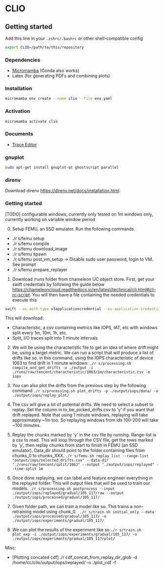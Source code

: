 # CLIO

## Getting started

Add this line in your `.zshrc/.bashrc` or other shell-compatible config

```bash
export CLIO=/path/to/this/repository
```

### Dependencies

- [Micromamba](https://mamba.readthedocs.io/en/latest/installation/micromamba-installation.html) (Conda also works)
- Latex (for generating PDFs and combining plots)

### Installation

```bash
micromamba env create --name clio --file env.yaml
```

### Activation

```bash
micromamba activate clio
```

### Documents

- [Trace Editor](./docs/trace-editor.md)


### gnuplot

```bash
sudo apt-get install gnuplot-qt ghostscript parallel
```

### direnv
Download direnv https://direnv.net/docs/installation.html.

### Getting started
[TODO] configurable windows, currently only tested on 1m windows only, currently working on variable window period

0. Setup FEMU, an SSD emulator. Run the following commands.
- ./r s/femu setup
- ./r s/femu compile
- ./r s/femu download_image
- ./r s/femu spawn
- ./r s/femu post_vm_setup -> Disable sudo user password, login to VM. See prompt
- ./r s/femu prepare_replayer

1. Download /runs folder from chameleon UC object store. First, get your swift credentials by following the guide below https://chameleoncloud.readthedocs.io/en/latest/technical/cli.html#cli-rc-script. You will then have a file containing the needed credentials to execute this
```bash
swift --os-auth-type v3applicationcredential --os-application-credential-id da8eb9b3943c452fa4183fad9d16e58c --os-application-credential-secret AUp1cJZ9ZHiUnAaPuXE8V55NFZ3Cu2Us4DQzXN0wQZIAvFQJ0cDURAy7NLzjckwfefAQsSDbiFU92JvN0cfs0A download clio-data -p runs
```

This will download:
- Characteristic, a csv containing metrics like IOPS, IAT, etc with windows split every 1m, 10m, 1h, etc. 
- Split, I/O traces split into 1 minute intervals

2. We will be using the characteristic file to get an idea of where drift might be, using a target metric. We can run a script that will produce a list of drifts like so, in this command, using the IOPS characteristic of device 1063 to find drift in 1 minute windows: 
``` ./r s/processing.sh compile_and_get_drifts -o ./output -i ./runs/raw/tencent/characteristic/1063/1m/characteristic.csv -m iops ```

3. You can also plot the drifts from the previous step by the following command
``` ./r s/processing.sh plot_drifts -p ./output/iops/data/ -o ./output/iops/replay_plot/ ```

3. The csv will give a lot of potential drifts. We need to select a subset to replay. Set the column in to_be_picked_drifts.csv to 'y' if you want that drift replayed. Note that using 1 minute windows, replaying will take approximately ~1m too. So replaying windows from idx 100-200 will take ~100 minutes.

4. Replay the chunks marked by 'y' in the csv file by running. Range-list is a csv to read. This will loop through the CSV file, get the rows marked by 'y', then replay chunks from start to finish in FEMU (an SSD emulator). Data_dir should point to the folder containing files from chunks_0 to chunks_XXX.
``` ./r s/femu.sh replay_list --range-list "output/iops/selected_drifts.csv" --data-dir "./runs/raw/tencent/split/1063" --output "./output/iops/replayed" --time-split 1m ```

5. Once done replaying, we can label and feature engineer everything in the replayed folder. This will output files that will be used to train our models.
``` ./r s/processing.sh postprocess --input ./output/iops/replayed/gradual/105_117/raw --output ./output/iops/processed/gradual/105_117/ ```

6. Given folder path, we can train a model like so. This trains a non-retraining model using chunk_0.
``` ./r s/train.sh initial_only --data ./output/iops/processed/gradual/105_117/ -o ./output/iops/experiments/gradual/105_117/```
7. We can plot the results of the experiment like so
 ``` ./r s/train.sh plot_exp -i ./output/iops/experiments/gradual/105_117/ -o ./output/iops/experiments/gradual/105_117/plot/ ```


Misc:
- [Plotting concated cdf] ./r cdf_concat_from_replay_dir_glob -d /home/cc/clio/output/iops/replayed/ -o ./plot_cdf -f